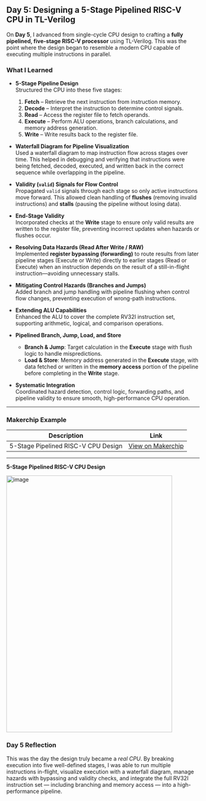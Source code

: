 ## Day 5: Designing a 5-Stage Pipelined RISC-V CPU in TL-Verilog

On **Day 5**, I advanced from single-cycle CPU design to crafting a **fully pipelined, five-stage RISC-V processor** using TL-Verilog. This was the point where the design began to resemble a modern CPU capable of executing multiple instructions in parallel.

### What I Learned

- **5-Stage Pipeline Design**  
  Structured the CPU into these five stages:  
  1. **Fetch** – Retrieve the next instruction from instruction memory.  
  2. **Decode** – Interpret the instruction to determine control signals.  
  3. **Read** – Access the register file to fetch operands.  
  4. **Execute** – Perform ALU operations, branch calculations, and memory address generation.  
  5. **Write** – Write results back to the register file.

- **Waterfall Diagram for Pipeline Visualization**  
  Used a waterfall diagram to map instruction flow across stages over time. This helped in debugging and verifying that instructions were being fetched, decoded, executed, and written back in the correct sequence while overlapping in the pipeline.

- **Validity (`valid`) Signals for Flow Control**  
  Propagated `valid` signals through each stage so only active instructions move forward. This allowed clean handling of **flushes** (removing invalid instructions) and **stalls** (pausing the pipeline without losing data).

- **End-Stage Validity**  
  Incorporated checks at the **Write** stage to ensure only valid results are written to the register file, preventing incorrect updates when hazards or flushes occur.

- **Resolving Data Hazards (Read After Write / RAW)**  
  Implemented **register bypassing (forwarding)** to route results from later pipeline stages (Execute or Write) directly to earlier stages (Read or Execute) when an instruction depends on the result of a still-in-flight instruction—avoiding unnecessary stalls.

- **Mitigating Control Hazards (Branches and Jumps)**  
  Added branch and jump handling with pipeline flushing when control flow changes, preventing execution of wrong-path instructions.

- **Extending ALU Capabilities**  
  Enhanced the ALU to cover the complete RV32I instruction set, supporting arithmetic, logical, and comparison operations.

- **Pipelined Branch, Jump, Load, and Store**  
  - **Branch & Jump**: Target calculation in the **Execute** stage with flush logic to handle mispredictions.  
  - **Load & Store**: Memory address generated in the **Execute** stage, with data fetched or written in the **memory access** portion of the pipeline before completing in the **Write** stage.  

- **Systematic Integration**  
  Coordinated hazard detection, control logic, forwarding paths, and pipeline validity to ensure smooth, high-performance CPU operation.

---

### Makerchip Example

| Description                          | Link                                                                     |
|--------------------------------------|--------------------------------------------------------------------------|
| 5-Stage Pipelined RISC-V CPU Design | [View on Makerchip](https://myth.makerchip.com/sandbox/0DkfBhVq/0qjhOjR#) |

---
**5-Stage Pipelined RISC-V CPU Design**


<img width="432" height="669" alt="image" src="https://github.com/user-attachments/assets/a086565f-489f-458f-a17f-03770e294b5b" />


### Day 5 Reflection

This was the day the design truly became a *real CPU*. By breaking execution into five well-defined stages, I was able to run multiple instructions in-flight, visualize execution with a waterfall diagram, manage hazards with bypassing and validity checks, and integrate the full RV32I instruction set — including branching and memory access — into a high-performance pipeline.
